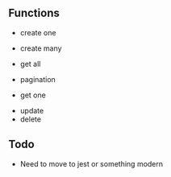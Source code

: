 ## Functions

+ create one
- create many
+ get all
- pagination
+ get one
- update
- delete

## Todo

- Need to move to jest or something modern
